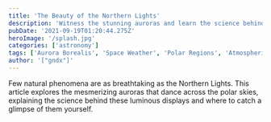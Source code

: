 ```yaml
---
title: 'The Beauty of the Northern Lights'
description: 'Witness the stunning auroras and learn the science behind these natural light shows in the polar regions.'
pubDate: '2021-09-19T01:20:44.275Z'
heroImage: '/splash.jpg'
categories: ['astronomy']
tags: ['Aurora Borealis', 'Space Weather', 'Polar Regions', 'Atmospheric Phenomena']
author: '["gndx"]'
---
```


Few natural phenomena are as breathtaking as the Northern Lights. This article explores the mesmerizing auroras that dance across the polar skies, explaining the science behind these luminous displays and where to catch a glimpse of them yourself.

